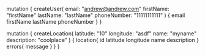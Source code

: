 mutation {
  createUser(
    email: "andrew@andrew.com"
    firstName: "firstName"
    lastName: "lastName"
    phoneNumber: "11111111111"
  ) {
    email
    firstName
    lastName
    phoneNumber
  }
}


mutation {
  createLocation(
    latitude: "10"
    longitude: "asdf"
    name: "myname"
    description: "coolplace"
  ) {
    location{
      id
      latitude
      longitude
      name
      description
    }
    errors{
      message
    }
  }
}
